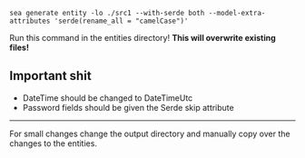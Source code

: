 `sea generate entity -lo ./src1 --with-serde both --model-extra-attributes 'serde(rename_all = "camelCase")'`

Run this command in the entities directory!
**This will overwrite existing files!**

## Important shit
- DateTime should be changed to DateTimeUtc
- Password fields should be given the Serde skip attribute

---
For small changes change the output directory and manually copy over the changes to the entities.